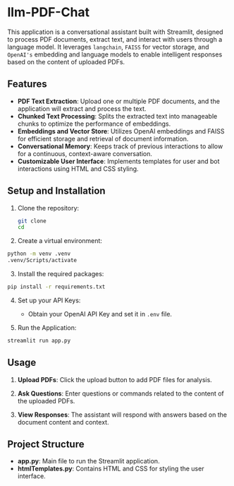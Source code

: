 # llm-PDF-Chat

This application is a conversational assistant built with Streamlit, designed to process PDF documents, extract text, and interact with users through a language model. It leverages `langchain`,  `FAISS` for vector storage, and `OpenAI's` embedding and language models to enable intelligent responses based on the content of uploaded PDFs.

## Features
* **PDF Text Extraction**: Upload one or multiple PDF documents, and the application will extract and process the text.
* **Chunked Text Processing**: Splits the extracted text into manageable chunks to optimize the performance of embeddings.
* **Embeddings and Vector Store**: Utilizes OpenAI embeddings and FAISS for efficient storage and retrieval of document information.
* **Conversational Memory**: Keeps track of previous interactions to allow for a continuous, context-aware conversation.
* **Customizable User Interface**: Implements templates for user and bot interactions using HTML and CSS styling.

## Setup and Installation
1. Clone the repository:

    ```bash 
    git clone 
    cd 
    ```

2. Create a virtual environment:

```bash
python -m venv .venv
.venv/Scripts/activate
```

3. Install the required packages:

```bash
pip install -r requirements.txt
```

4. Set up your API Keys:
    * Obtain your OpenAI API Key and set it in `.env` file.

5. Run the Application:

```bash
streamlit run app.py
```

## Usage 

1. **Upload PDFs**: Click the upload button to add PDF files for analysis.

2. **Ask Questions**: Enter questions or commands related to the content of the uploaded PDFs.

3. **View Responses**: The assistant will respond with answers based on the document content and context.

## Project Structure

* **app.py**: Main file to run the Streamlit application.
* **htmlTemplates.py**: Contains HTML and CSS for styling the user interface.